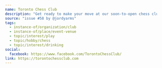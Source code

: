 ```yaml
---
name: Toronto Chess Club
description: "Get ready to make your move at our soon-to-open chess club/cafébar, where strategy meets relaxation in every match. Stay tuned for grand opening announcements and prepare to experience chess like never before."
source: "issue #58 by @jordyarms"
tags:
  - instance-of/organization/club
  - instance-of/place/event-venue
  - topic/interest/play
  - topic/hobby/chess
  - topic/interest/drinking
social:
  facebook: https://www.facebook.com/TorontoChessClub/
link: https://torontochessclub.com
---
```


<!-- Community added from GitHub issue #58 -->
